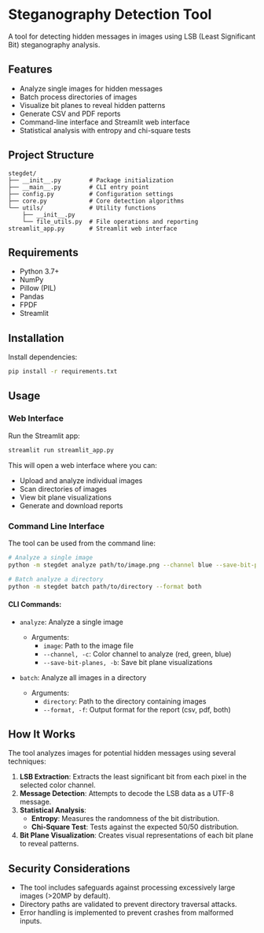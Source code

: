 # Steganography Detection Tool

A tool for detecting hidden messages in images using LSB (Least Significant Bit) steganography analysis.

## Features

- Analyze single images for hidden messages
- Batch process directories of images
- Visualize bit planes to reveal hidden patterns
- Generate CSV and PDF reports
- Command-line interface and Streamlit web interface
- Statistical analysis with entropy and chi-square tests

## Project Structure

```
stegdet/
├── __init__.py        # Package initialization
├── __main__.py        # CLI entry point
├── config.py          # Configuration settings
├── core.py            # Core detection algorithms
└── utils/             # Utility functions
    ├── __init__.py
    └── file_utils.py  # File operations and reporting
streamlit_app.py       # Streamlit web interface
```

## Requirements
- Python 3.7+
- NumPy
- Pillow (PIL)
- Pandas
- FPDF
- Streamlit

## Installation

Install dependencies:

```bash
pip install -r requirements.txt
```

## Usage

### Web Interface

Run the Streamlit app:

```bash
streamlit run streamlit_app.py
```

This will open a web interface where you can:
- Upload and analyze individual images
- Scan directories of images
- View bit plane visualizations
- Generate and download reports

### Command Line Interface

The tool can be used from the command line:

```bash
# Analyze a single image
python -m stegdet analyze path/to/image.png --channel blue --save-bit-planes

# Batch analyze a directory
python -m stegdet batch path/to/directory --format both
```

#### CLI Commands:

- `analyze`: Analyze a single image
  - Arguments:
    - `image`: Path to the image file
    - `--channel, -c`: Color channel to analyze (red, green, blue)
    - `--save-bit-planes, -b`: Save bit plane visualizations

- `batch`: Analyze all images in a directory
  - Arguments:
    - `directory`: Path to the directory containing images
    - `--format, -f`: Output format for the report (csv, pdf, both)

## How It Works

The tool analyzes images for potential hidden messages using several techniques:

1. **LSB Extraction**: Extracts the least significant bit from each pixel in the selected color channel.
2. **Message Detection**: Attempts to decode the LSB data as a UTF-8 message.
3. **Statistical Analysis**: 
   - **Entropy**: Measures the randomness of the bit distribution.
   - **Chi-Square Test**: Tests against the expected 50/50 distribution.
4. **Bit Plane Visualization**: Creates visual representations of each bit plane to reveal patterns.

## Security Considerations

- The tool includes safeguards against processing excessively large images (>20MP by default).
- Directory paths are validated to prevent directory traversal attacks.
- Error handling is implemented to prevent crashes from malformed inputs.
